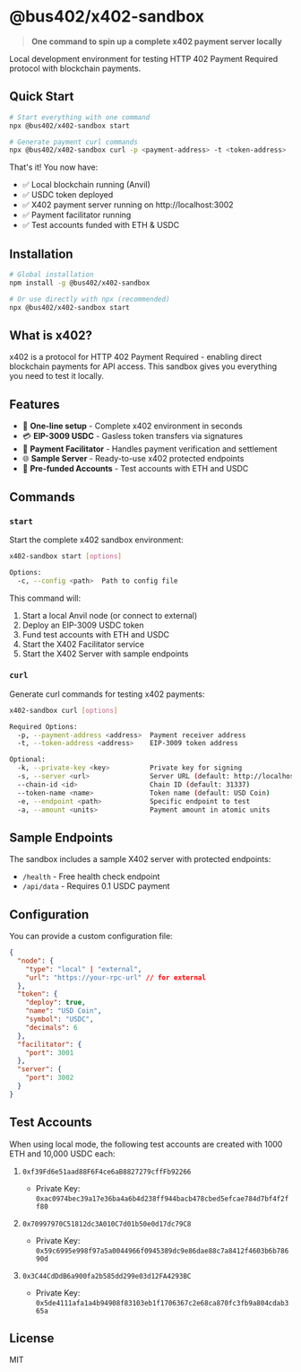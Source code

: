 # @bus402/x402-sandbox

> **One command to spin up a complete x402 payment server locally**

Local development environment for testing HTTP 402 Payment Required protocol with blockchain payments.

## Quick Start

```bash
# Start everything with one command
npx @bus402/x402-sandbox start

# Generate payment curl commands
npx @bus402/x402-sandbox curl -p <payment-address> -t <token-address>
```

That's it! You now have:
- ✅ Local blockchain running (Anvil)
- ✅ USDC token deployed
- ✅ X402 payment server running on http://localhost:3002
- ✅ Payment facilitator running
- ✅ Test accounts funded with ETH & USDC

## Installation

```bash
# Global installation
npm install -g @bus402/x402-sandbox

# Or use directly with npx (recommended)
npx @bus402/x402-sandbox start
```

## What is x402?

x402 is a protocol for HTTP 402 Payment Required - enabling direct blockchain payments for API access. This sandbox gives you everything you need to test it locally.

## Features

- 🚀 **One-line setup** - Complete x402 environment in seconds
- 💳 **EIP-3009 USDC** - Gasless token transfers via signatures
- 🔧 **Payment Facilitator** - Handles payment verification and settlement
- 🌐 **Sample Server** - Ready-to-use x402 protected endpoints
- 🧪 **Pre-funded Accounts** - Test accounts with ETH and USDC

## Commands

### `start`

Start the complete x402 sandbox environment:

```bash
x402-sandbox start [options]

Options:
  -c, --config <path>  Path to config file
```

This command will:
1. Start a local Anvil node (or connect to external)
2. Deploy an EIP-3009 USDC token
3. Fund test accounts with ETH and USDC
4. Start the X402 Facilitator service
5. Start the X402 Server with sample endpoints

### `curl`

Generate curl commands for testing x402 payments:

```bash
x402-sandbox curl [options]

Required Options:
  -p, --payment-address <address>  Payment receiver address
  -t, --token-address <address>    EIP-3009 token address

Optional:
  -k, --private-key <key>          Private key for signing
  -s, --server <url>               Server URL (default: http://localhost:3002)
  --chain-id <id>                  Chain ID (default: 31337)
  --token-name <name>              Token name (default: USD Coin)
  -e, --endpoint <path>            Specific endpoint to test
  -a, --amount <units>             Payment amount in atomic units
```

## Sample Endpoints

The sandbox includes a sample X402 server with protected endpoints:

- `/health` - Free health check endpoint
- `/api/data` - Requires 0.1 USDC payment

## Configuration

You can provide a custom configuration file:

```json
{
  "node": {
    "type": "local" | "external",
    "url": "https://your-rpc-url" // for external
  },
  "token": {
    "deploy": true,
    "name": "USD Coin",
    "symbol": "USDC",
    "decimals": 6
  },
  "facilitator": {
    "port": 3001
  },
  "server": {
    "port": 3002
  }
}
```

## Test Accounts

When using local mode, the following test accounts are created with 1000 ETH and 10,000 USDC each:

1. `0xf39Fd6e51aad88F6F4ce6aB8827279cffFb92266`
   - Private Key: `0xac0974bec39a17e36ba4a6b4d238ff944bacb478cbed5efcae784d7bf4f2ff80`

2. `0x70997970C51812dc3A010C7d01b50e0d17dc79C8`
   - Private Key: `0x59c6995e998f97a5a0044966f0945389dc9e86dae88c7a8412f4603b6b78690d`

3. `0x3C44CdDdB6a900fa2b585dd299e03d12FA4293BC`
   - Private Key: `0x5de4111afa1a4b94908f83103eb1f1706367c2e68ca870fc3fb9a804cdab365a`

## License

MIT